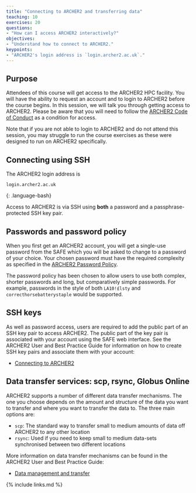 ```yaml
---
title: "Connecting to ARCHER2 and transferring data"
teaching: 10
exercises: 20
questions:
- "How can I access ARCHER2 interactively?"
objectives:
- "Understand how to connect to ARCHER2."
keypoints:
- "ARCHER2's login address is `login.archer2.ac.uk`."
---
```


## Purpose

Attendees of this course will get access to the ARCHER2 HPC facility. You will
have the ability to request an account and to login to ARCHER2 before the
course begins. In this session, we will talk you through getting access to
ARCHER2. Please be aware that you will need to follow the
[ARCHER2 Code of Conduct](https://www.archer2.ac.uk/training/code-of-conduct/)
as a condition for access.

Note that if you are not able to login to ARCHER2 and do not attend this 
session, you may struggle to run the course exercises as these were designed 
to run on ARCHER2 specifically.

## Connecting using SSH

The ARCHER2 login address is

```
login.archer2.ac.uk
```
{: .language-bash}

Access to ARCHER2 is via SSH using **both** a password and a passphrase-protected SSH key pair.

## Passwords and password policy

When you first get an ARCHER2 account, you will get a single-use password from the 
SAFE which you will be asked to change to a password of your choice. Your chosen 
password must have the required complexity as specified in the
[ARCHER2 Password Policy](https://www.archer2.ac.uk/about/policies/passwords_usernames.html).

The password policy has been chosen to allow users to use both complex, shorter passwords and
long, but comparatively simple passwords. For example, passwords in the style of both
`LA10!£lsty` and `correcthorsebatterystaple` would be supported.

## SSH keys

As well as password access, users are required to add the public part of an SSH key pair to access ARCHER2.
The public part of the key pair is associated with your account using the SAFE web interface.
See the ARCHER2 User and Best Practice Guide for information on how to create SSH key pairs
and associate them with your account:

* [Connecting to ARCHER2](https://docs.archer2.ac.uk/user-guide/connecting/)

## Data transfer services: scp, rsync, Globus Online

ARCHER2 supports a number of different data transfer mechanisms. The one you choose depends
on the amount and structure of the data you want to transfer and where you want to transfer
the data to. The three main options are:

* `scp`: The standard way to transfer small to medium amounts of data off ARCHER2 to any other location
* `rsync`: Used if you need to keep small to medium data-sets synchronised between two different locations

More information on data transfer mechanisms can be found in the ARCHER2 User and Best Practice Guide:

* [Data management and transfer](https://docs.archer2.ac.uk/user-guide/data/)

{% include links.md %}

